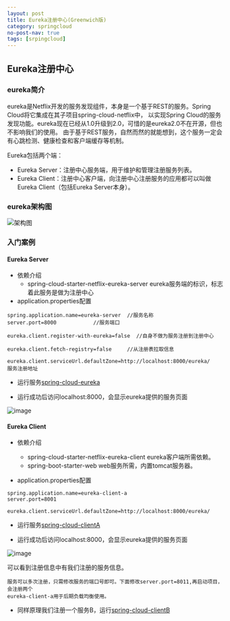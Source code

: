 ```yaml
---
layout: post
title: Eureka注册中心(Greenwich版)
category: springcloud
no-post-nav: true
tags: [srpingcloud]
---
```


## Eureka注册中心

### eureka简介

eureka是Netflix开发的服务发现组件，本身是一个基于REST的服务。Spring Cloud将它集成在其子项目spring-cloud-netflix中，
以实现Spring Cloud的服务发现功能。eureka现在已经从1.0升级到2.0，可惜的是eureka2.0不在开源，但也不影响我们的使用。
由于基于REST服务，自然而然的就能想到，这个服务一定会有心跳检测、健康检查和客户端缓存等机制。

Eureka包括两个端：
- Eureka Server：注册中心服务端，用于维护和管理注册服务列表。
- Eureka Client：注册中心客户端，向注册中心注册服务的应用都可以叫做Eureka Client（包括Eureka Server本身）。

### eureka架构图

![架构图](https://despairyoke.github.io/assets/images/2019/eureka_architecture.png)
### 入门案例

#### Eureka Server

- 依赖介绍
    - spring-cloud-starter-netflix-eureka-server eureka服务端的标识，标志着此服务是做为注册中心
- application.properties配置
```properties
spring.application.name=eureka-server  //服务名称
server.port=8000            //服务端口

eureka.client.register-with-eureka=false  //自身不做为服务注册到注册中心

eureka.client.fetch-registry=false     //从注册表拉取信息

eureka.client.serviceUrl.defaultZone=http://localhost:8000/eureka/    服务注册地址
```
   
- 运行服务[spring-cloud-eureka](./spring-cloud-eureka)

- 运行成功后访问localhost:8000，会显示eureka提供的服务页面

![image](https://despairyoke.github.io/assets/images/2019/eureka-register.png)

#### Eureka Client

- 依赖介绍
    - spring-cloud-starter-netflix-eureka-client eureka客户端所需依赖。
    - spring-boot-starter-web web服务所需，内置tomcat服务器。
    
- application.properties配置
```properties
spring.application.name=eureka-client-a
server.port=8001

eureka.client.serviceUrl.defaultZone=http://localhost:8000/eureka/

```
- 运行服务[spring-cloud-clientA](./spring-cloud-clientA)

- 运行成功后访问localhost:8000，会显示eureka提供的服务页面

![image](https://despairyoke.github.io/assets/images/2019/eureka-client-a.png)

可以看到注册信息中有我们注册的服务信息。

    服务可以多次注册，只需修改服务的端口号即可。下面修改server.port=8011,再启动项目，会注册两个
    eureka-client-a用于后期负载均衡使用。

- 同样原理我们注册一个服务B，运行[spring-cloud-clientB](./spring-cloud-clientB)    


